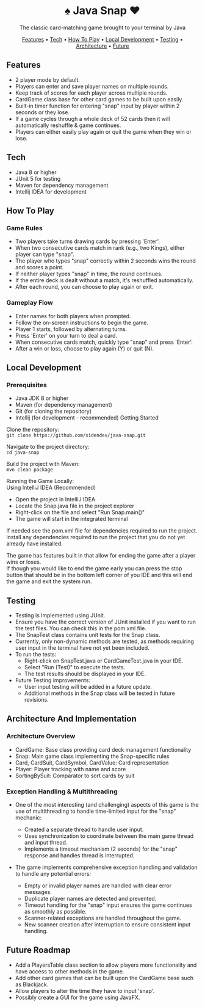 <div align="center">
  <h1>♠️ Java Snap ♥️</h1>
  <p>The classic card-matching game brought to your terminal by Java</p>
</div>

<div align="center">
   <a href="#features">Features</a> •
   <a href="#tech">Tech</a> •
   <a href="#How-To-Play">How To Play</a> •
   <a href="#local-development">Local Development</a> •
   <a href="#testing">Testing</a> •
   <a href="#architecture-and-implementation">Architecture</a> •
   <a href="#Future-Roadmap">Future</a>
</div>

## Features

- 2 player mode by default.
- Players can enter and save player names on multiple rounds.
- Keep track of scores for each player across multiple rounds.
- CardGame class base for other card games to be built upon easily.
- Built-in timer function for entering "snap" input by player within 2 seconds or they lose.
- If a game cycles through a whole deck of 52 cards then it will automatically reshuffle & game continues.
- Players can either easily play again or quit the game when they win or lose.

## Tech
- Java 8 or higher
- JUnit 5 for testing
- Maven for dependency management
- Intellij IDEA for development

## How To Play

### Game Rules

- Two players take turns drawing cards by pressing 'Enter'.
- When two consecutive cards match in rank (e.g., two Kings), either player can type "snap".
- The player who types "snap" correctly within 2 seconds wins the round and scores a point.
- If neither player types "snap" in time, the round continues.
- If the entire deck is dealt without a match, it's reshuffled automatically.
- After each round, you can choose to play again or exit.

### Gameplay Flow

- Enter names for both players when prompted.
- Follow the on-screen instructions to begin the game.
- Player 1 starts, followed by alternating turns.
- Press 'Enter' on your turn to deal a card.
- When consecutive cards match, quickly type "snap" and press 'Enter'.
- After a win or loss, choose to play again (Y) or quit (N).

## Local Development

### Prerequisites

- Java JDK 8 or higher
- Maven (for dependency management)
- Git (for cloning the repository)
- Intellij (for development - recommended)
  Getting Started

Clone the repository:  
```git clone https://github.com/sidendev/java-snap.git```

Navigate to the project directory:  
```cd java-snap```

Build the project with Maven:  
```mvn clean package```

Running the Game Locally:  
Using IntelliJ IDEA (Recommended)

- Open the project in IntelliJ IDEA
- Locate the Snap.java file in the project explorer
- Right-click on the file and select "Run Snap.main()"
- The game will start in the integrated terminal

If needed see the pom.xml file for dependencies required to run the project.
install any dependencies required to run the project that you do not yet already have installed.

The game has features built in that allow for ending the game after a player wins or loses.  
If though you would like to end the game early you can press the stop button that should be in the bottom left corner of you IDE and this will end the game and exit the system run.

## Testing

- Testing is implemented using JUnit.
- Ensure you have the correct version of JUnit installed if you want to run the test files. You can check this in the pom.xml file.
- The SnapTest class contains unit tests for the Snap class.
- Currently, only non-dynamic methods are tested, as methods requiring user input in the terminal have not yet been included.
- To run the tests:
  - Right-click on SnapTest.java or CardGameTest.java in your IDE.
  - Select "Run (Test)" to execute the tests.
  - The test results should be displayed in your IDE.
- Future Testing improvements:
  - User input testing will be added in a future update.
  - Additional methods in the Snap class will be tested in future revisions.

## Architecture And Implementation

### Architecture Overview

- CardGame: Base class providing card deck management functionality
- Snap: Main game class implementing the Snap-specific rules
- Card, CardSuit, CardSymbol, CardValue: Card representation
- Player: Player tracking with name and score
- SortingBySuit: Comparator to sort cards by suit  

### Exception Handling & Multithreading

- One of the most interesting (and challenging) aspects of this game is the use of multithreading to handle time-limited input for the "snap" mechanic:
  - Created a separate thread to handle user input.
  - Uses synchronization to coordinate between the main game thread and input thread.
  - Implements a timeout mechanism (2 seconds) for the "snap" response and handles thread is interrupted.   


- The game implements comprehensive exception handling and validation to handle any potential errors:
  - Empty or invalid player names are handled with clear error messages.
  - Duplicate player names are detected and prevented.
  - Timeout handling for the "snap" input ensures the game continues as smoothly as possible.
  - Scanner-related exceptions are handled throughout the game.
  - New scanner creation after interruption to ensure consistent input handling.

## Future Roadmap

- Add a PlayersTable class section to allow players more functionality and have access to other methods in the game.
- Add other card games that can be built upon the CardGame base such as Blackjack.
- Allow players to alter the time they have to input 'snap'.
- Possibly create a GUI for the game using JavaFX.



